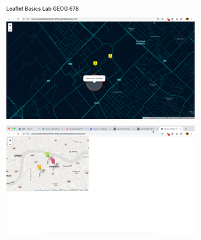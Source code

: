 Leaflet Basics Lab
GEOG 678

![Screenshot 1](https://github.com/admptmn/GEOG-678/blob/master/Lab%204/Screenshots/Adam's%20App.png)

![Screenshot 2](https://github.com/admptmn/GEOG-678/blob/master/Lab%204/Screenshots/Markers.png)
